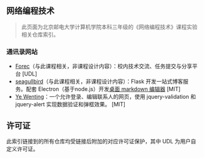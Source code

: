 ## 网络编程技术

> 此页面为北京邮电大学计算机学院本科三年级的《网络编程技术》课程实验相关仓库索引。

### 通讯录网站
- [Forec](https://github.com/Forec/SNS-based-OJ)（与此课程相关，非课程设计内容）：校内技术交流、任务提交与分享平台 [UDL]
- [seagullbird](https://github.com/seagullbird/BLEXT)（与此课程相关，非课程设计内容）：Flask 开发一站式博客服务。配套 Electron（基于node.js）开发[桌面 markdown 编辑器](https://github.com/seagullbird/BLEXT-editor) [MIT]
- [Ye Wenting](https://github.com/YeWenting/yewenting.github.com)：一个允许登录、编辑联系人的网页，使用 jquery-validation 和 jquery-alert 实现数据验证和弹框效果。 [MIT]

## 许可证
此索引链接到的所有仓库均受链接后附加的对应许可证保护，其中 UDL 为用户自定义许可证。